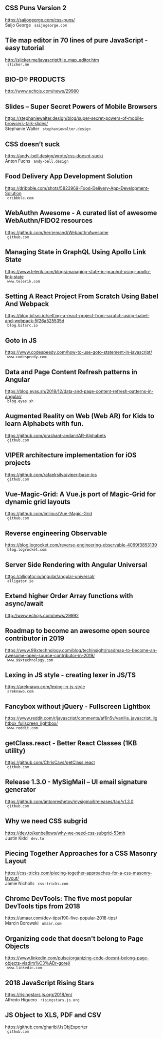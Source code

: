 ## CSS Puns Version 2  
https://saijogeorge.com/css-puns/  
Saijo George ` saijogeorge.com`
  

## Tile map editor in 70 lines of pure JavaScript - easy tutorial  
http://slicker.me/javascript/tile_map_editor.htm  
 ` slicker.me`
  

## BIO-D® PRODUCTS  
http://www.echojs.com/news/29980  
 
  

## Slides – Super Secret Powers of Mobile Browsers  
https://stephaniewalter.design/blog/super-secret-powers-of-mobile-browsers-talk-slides/  
Stephanie Walter ` stephaniewalter.design`
  

## CSS doesn’t suck  
https://andy-bell.design/wrote/css-doesnt-suck/  
Anton Fuchs ` andy-bell.design`
  

## Food Delivery App Development Solution  
https://dribbble.com/shots/5823969-Food-Delivery-App-Development-Solution  
 ` dribbble.com`
  

## WebAuthn Awesome - A curated list of awesome WebAuthn/FIDO2 resources  
https://github.com/herrjemand/WebauthnAwesome  
 ` github.com`
  

## Managing State in GraphQL Using Apollo Link State  
https://www.telerik.com/blogs/managing-state-in-graphql-using-apollo-link-state  
 ` www.telerik.com`
  

## Setting A React Project From Scratch Using Babel And Webpack  
https://blog.bitsrc.io/setting-a-react-project-from-scratch-using-babel-and-webpack-5f26a525535d  
 ` blog.bitsrc.io`
  

## Goto in JS  
https://www.codespeedy.com/how-to-use-goto-statement-in-javascript/  
 ` www.codespeedy.com`
  

## Data and Page Content Refresh patterns in Angular  
https://blog.eyas.sh/2018/12/data-and-page-content-refresh-patterns-in-angular/  
 ` blog.eyas.sh`
  

## Augmented Reality on Web (Web AR) for Kids to learn Alphabets with fun.  
https://github.com/prashant-andani/AR-Alphabets  
 ` github.com`
  

## VIPER architecture implementation for iOS projects  
https://github.com/rafaelrsilva/viper-base-ios  
 ` github.com`
  

## Vue-Magic-Grid: A Vue.js port of Magic-Grid for dynamic grid layouts  
https://github.com/imlinus/Vue-Magic-Grid  
 ` github.com`
  

## Reverse engineering Observable  
https://blog.logrocket.com/reverse-engineering-observable-4069f3853139  
 ` blog.logrocket.com`
  

## Server Side Rendering with Angular Universal  
https://alligator.io/angular/angular-universal/  
 ` alligator.io`
  

## Extend higher Order Array functions with async/await  
http://www.echojs.com/news/29992  
 
  

## Roadmap to become an awesome open source contributor in 2019  
https://www.99xtechnology.com/blog/techinsight/roadmap-to-become-an-awesome-open-source-contributor-in-2019/  
 ` www.99xtechnology.com`
  

## Lexing in JS style - creating lexer in JS/TS  
https://areknawo.com/lexing-in-js-style  
 ` areknawo.com`
  

## Fancybox without jQuery - Fullscreen Lightbox  
https://www.reddit.com/r/javascript/comments/af6n5v/vanilla_javascript_lightbox_fullscreen_lightbox/  
 ` www.reddit.com`
  

## getClass.react - Better React Classes (1KB utility)  
https://github.com/ChrisCavs/getClass.react  
 ` github.com`
  

## Release 1.3.0 - MySigMail – UI email signature generator  
https://github.com/antonreshetov/mysigmail/releases/tag/v1.3.0  
 ` github.com`
  

## Why we need CSS subgrid  
https://dev.to/kenbellows/why-we-need-css-subgrid-53mh  
Justin Kidd ` dev.to`
  

## Piecing Together Approaches for a CSS Masonry Layout  
https://css-tricks.com/piecing-together-approaches-for-a-css-masonry-layout/  
Jamie Nicholls ` css-tricks.com`
  

## Chrome DevTools: The five most popular DevTools tips from 2018  
https://umaar.com/dev-tips/190-five-popular-2018-tips/  
Marcin Borowski ` umaar.com`
  

## Organizing code that doesn't belong to Page Objects  
https://www.linkedin.com/pulse/organizing-code-doesnt-belong-page-objects-vladim%C3%ADr-gorej/  
 ` www.linkedin.com`
  

## 2018 JavaScript Rising Stars  
https://risingstars.js.org/2018/en/  
Alfredo Higuero ` risingstars.js.org`
  

## JS Object to XLS, PDF and CSV  
https://github.com/gharibi/JsObjExporter  
 ` github.com`
  

